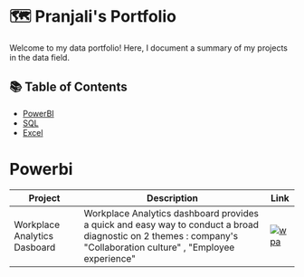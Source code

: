 # 🗺 Pranjali's  Portfolio
Welcome to my data portfolio! Here, I document a summary of my projects in the data field. 


## 📚 Table of Contents
- [PowerBI](#powerbi)
- [SQL](#sql)
- [Excel](#excel)


# Powerbi

| Project  |  Description |  Link |
|---|---|---|
| Workplace Analytics Dasboard | Workplace Analytics dashboard provides a quick and easy way to conduct a broad diagnostic on 2 themes : company's "Collaboration culture" , "Employee experience" | [ ![wpa](https://github.com/Pranjali-d/Pranjali-d/assets/49934575/f5d75463-9668-4f9c-81b1-e6f87f5b66fa) ]( https://github.com/Pranjali-d/Workplace-Analytics_Dashboard ) |



